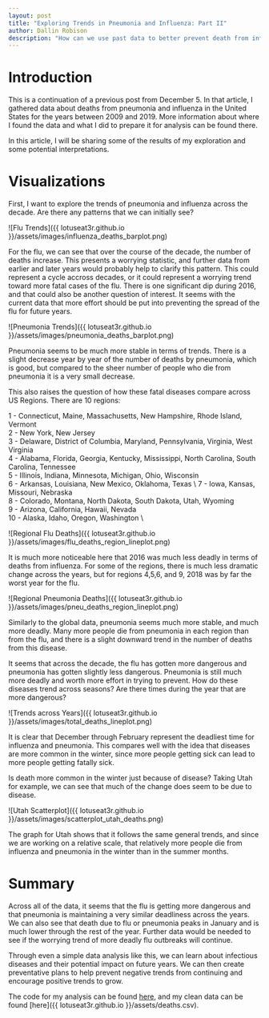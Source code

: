 ```yaml
---
layout: post
title: "Exploring Trends in Pneumonia and Influenza: Part II"
author: Dallin Robison
description: "How can we use past data to better prevent death from influenza and pneumonia?"
---
```


# Introduction

This is a continuation of a previous post from December 5. In that article, I gathered data about deaths from pneumonia and influenza in the United States for the years between 2009 and 2019. More information about where I found the data and what I did to prepare it for analysis can be found there. 

In this article, I will be sharing some of the results of my exploration and some potential interpretations.

# Visualizations

First, I want to explore the trends of pneumonia and influenza across the decade. Are there any patterns that we can initially see?

![Flu Trends]({{ lotuseat3r.github.io }}/assets/images/influenza_deaths_barplot.png)

For the flu, we can see that over the course of the decade, the number of deaths increase. This presents a worrying statistic, and further data from earlier and later years would probably help to clarify this pattern. This could represent a cycle accross decades, or it could represent a worrying trend toward more fatal cases of the flu. There is one significant dip during 2016, and that could also be another question of interest. It seems with the current data that more effort should be put into preventing the spread of the flu for future years.

![Pneumonia Trends]({{ lotuseat3r.github.io }}/assets/images/pneumonia_deaths_barplot.png)

Pneumonia seems to be much more stable in terms of trends. There is a slight decrease year by year of the number of deaths by pneumonia, which is good, but compared to the sheer number of people who die from pneumonia it is a very small decrease.

This also raises the question of how these fatal diseases compare across US Regions. There are 10 regions:

1 - Connecticut, Maine, Massachusetts, New Hampshire, Rhode Island, Vermont \
2 - New York, New Jersey \
3 - Delaware, District of Columbia, Maryland, Pennsylvania, Virginia, West Virginia \
4 - Alabama, Florida, Georgia, Kentucky, Mississippi, North Carolina, South Carolina, Tennessee \
5 - Illinois, Indiana, Minnesota, Michigan, Ohio, Wisconsin \
6 - Arkansas, Louisiana, New Mexico, Oklahoma, Texas \ 
7 - Iowa, Kansas, Missouri, Nebraska \
8 - Colorado, Montana, North Dakota, South Dakota, Utah, Wyoming \
9 - Arizona, California, Hawaii, Nevada \
10 - Alaska, Idaho, Oregon, Washington \

![Regional Flu Deaths]({{ lotuseat3r.github.io }}/assets/images/flu_deaths_region_lineplot.png)

It is much more noticeable here that 2016 was much less deadly in terms of deaths from influenza. For some of the regions, there is much less dramatic change across the years, but for regions 4,5,6, and 9, 2018 was by far the worst year for the flu.

![Regional Pneumonia Deaths]({{ lotuseat3r.github.io }}/assets/images/pneu_deaths_region_lineplot.png)

Similarly to the global data, pneumonia seems much more stable, and much more deadly. Many more people die from pneumonia in each region than from the flu, and there is a slight downward trend in the number of deaths from this disease.

It seems that across the decade, the flu has gotten more dangerous and pneumonia has gotten slightly less dangerous. Pneumonia is still much more deadly and worth more effort in trying to prevent. How do these diseases trend across seasons? Are there times during the year that are more dangerous?

![Trends across Years]({{ lotuseat3r.github.io }}/assets/images/total_deaths_lineplot.png)

It is clear that December through February represent the deadliest time for influenza and pneumonia. This compares well with the idea that diseases are more common in the winter, since more people getting sick can lead to more people getting fatally sick.

Is death more common in the winter just because of disease? Taking Utah for example, we can see that much of the change does seem to be due to disease.

![Utah Scatterplot]({{ lotuseat3r.github.io }}/assets/images/scatterplot_utah_deaths.png)

The graph for Utah shows that it follows the same general trends, and since we are working on a relative scale, that relatively more people die from influenza and pneumonia in the winter than in the summer months. 

# Summary

Across all of the data, it seems that the flu is getting more dangerous and that pneumonia is maintaining a very similar deadliness across the years. We can also see that death due to flu or pneumonia peaks in January and is much lower through the rest of the year. Further data would be needed to see if the worrying trend of more deadly flu outbreaks will continue. 

Through even a simple data analysis like this, we can learn about infectious diseases and their potential impact on future years. We can then create preventative plans to help prevent negative trends from continuing and encourage positive trends to grow.

The code for my analysis can be found <a href="https://github.com/LotusEat3r/Project">here</a>, and my clean data can be found [here]({{ lotuseat3r.github.io }}/assets/deaths.csv).